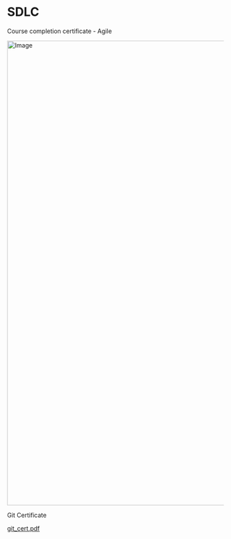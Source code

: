 # SDLC
Course completion certificate - Agile 

<img width="1920" height="1080" alt="Image" src="https://github.com/user-attachments/assets/83e5adf9-b882-4abe-ab73-c0781f28f548" />

Git Certificate 

[git_cert.pdf](https://github.com/user-attachments/files/21452160/git_cert.pdf)
